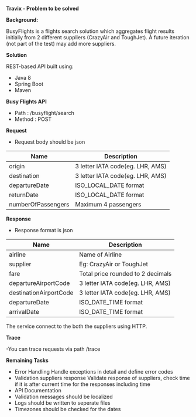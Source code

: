 **Travix - Problem to be solved**

**Background:**

BusyFlights is a flights search solution which aggregates flight results initially from 2 different suppliers (CrazyAir and ToughJet). A future iteration (not part of the test) may add more suppliers.

**Solution**

REST-based API built using:

- Java 8
- Spring Boot
- Maven 

**Busy Flights API**

- Path : /busyflight/search
- Method : POST

**Request**


- Request body should be json

| Name | Description |
| ------ | ------ |
| origin | 3 letter IATA code(eg. LHR, AMS) |
| destination | 3 letter IATA code(eg. LHR, AMS) |
| departureDate | ISO_LOCAL_DATE format |
| returnDate | ISO_LOCAL_DATE format |
| numberOfPassengers | Maximum 4 passengers |

**Response**

- Response format is json

| Name | Description |
| ------ | ------ |
| airline | Name of Airline |
| supplier | Eg: CrazyAir or ToughJet |
| fare | Total price rounded to 2 decimals |
| departureAirportCode | 3 letter IATA code(eg. LHR, AMS) |
| destinationAirportCode | 3 letter IATA code(eg. LHR, AMS) |
| departureDate | ISO_DATE_TIME format |
| arrivalDate | ISO_DATE_TIME format |

The service connect to the both the suppliers using HTTP.

**Trace**

-You can trace requests via path /trace

**Remaining Tasks**

- Error Handling
  Handle exceptions in detail and define error codes
- Validation suppliers response
  Validate response of suppliers, check time if it is after current time for the responses including time
- API Documentation
- Validation messages should be localized
- Logs should be written to seperate files
- Timezones should be checked for the dates